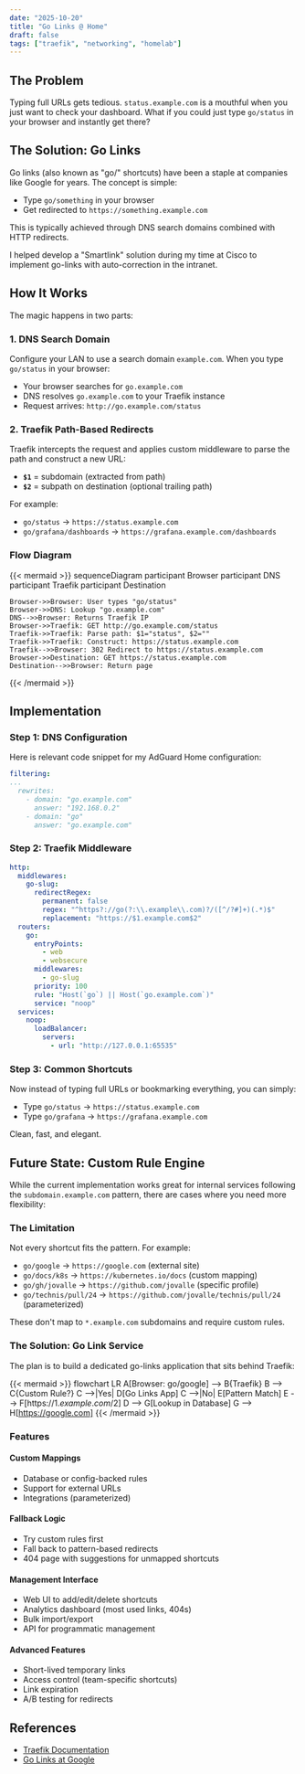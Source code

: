 ```yaml
---
date: "2025-10-20"
title: "Go Links @ Home"
draft: false
tags: ["traefik", "networking", "homelab"]
---
```


## The Problem

Typing full URLs gets tedious. `status.example.com` is a mouthful when you just want to check your dashboard. What if you could just type `go/status` in your browser and instantly get there?

## The Solution: Go Links

Go links (also known as "go/" shortcuts) have been a staple at companies like Google for years. The concept is simple:

- Type `go/something` in your browser
- Get redirected to `https://something.example.com`

This is typically achieved through DNS search domains combined with HTTP redirects.

<div class="fun-fact">
I helped develop a "Smartlink" solution during my time at Cisco to implement go-links with auto-correction in the intranet.
</div>

## How It Works

The magic happens in two parts:

### 1. DNS Search Domain

Configure your LAN to use a search domain `example.com`. When you type `go/status` in your browser:

- Your browser searches for `go.example.com`
- DNS resolves `go.example.com` to your Traefik instance
- Request arrives: `http://go.example.com/status`

### 2. Traefik Path-Based Redirects

Traefik intercepts the request and applies custom middleware to parse the path and construct a new URL:

- **`$1`** = subdomain (extracted from path)
- **`$2`** = subpath on destination (optional trailing path)

For example:

- `go/status` → `https://status.example.com`
- `go/grafana/dashboards` → `https://grafana.example.com/dashboards`

### Flow Diagram

{{< mermaid >}}
sequenceDiagram
    participant Browser
    participant DNS
    participant Traefik
    participant Destination

    Browser->>Browser: User types "go/status"
    Browser->>DNS: Lookup "go.example.com"
    DNS-->>Browser: Returns Traefik IP
    Browser->>Traefik: GET http://go.example.com/status
    Traefik->>Traefik: Parse path: $1="status", $2=""
    Traefik->>Traefik: Construct: https://status.example.com
    Traefik-->>Browser: 302 Redirect to https://status.example.com
    Browser->>Destination: GET https://status.example.com
    Destination-->>Browser: Return page
{{< /mermaid >}}

## Implementation

### Step 1: DNS Configuration

Here is relevant code snippet for my AdGuard Home configuration:

```yaml
filtering:
...
  rewrites:
    - domain: "go.example.com"
      answer: "192.168.0.2"
    - domain: "go"
      answer: "go.example.com"
```

### Step 2: Traefik Middleware

```yaml
http:
  middlewares:
    go-slug:
      redirectRegex:
        permanent: false
        regex: "^https?://go(?:\\.example\\.com)?/([^/?#]+)(.*)$"
        replacement: "https://$1.example.com$2"
  routers:
    go:
      entryPoints:
        - web
        - websecure
      middlewares:
        - go-slug
      priority: 100
      rule: "Host(`go`) || Host(`go.example.com`)"
      service: "noop"
  services:
    noop:
      loadBalancer:
        servers:
          - url: "http://127.0.0.1:65535"
```

### Step 3: Common Shortcuts

Now instead of typing full URLs or bookmarking everything, you can simply:

- Type `go/status` → `https://status.example.com`
- Type `go/grafana` → `https://grafana.example.com`

Clean, fast, and elegant.

## Future State: Custom Rule Engine

While the current implementation works great for internal services following the `subdomain.example.com` pattern, there are cases where you need more flexibility:

### The Limitation

Not every shortcut fits the pattern. For example:

- `go/google` → `https://google.com` (external site)
- `go/docs/k8s` → `https://kubernetes.io/docs` (custom mapping)
- `go/gh/jovalle` → `https://github.com/jovalle` (specific profile)
- `go/technis/pull/24` → `https://github.com/jovalle/technis/pull/24` (parameterized)

These don't map to `*.example.com` subdomains and require custom rules.

### The Solution: Go Link Service

The plan is to build a dedicated go-links application that sits behind Traefik:

{{< mermaid >}}
flowchart LR
    A[Browser: go/google] --> B{Traefik}
    B --> C{Custom Rule?}
    C -->|Yes| D[Go Links App]
    C -->|No| E[Pattern Match]
    E --> F[https://$1.example.com/$2]
    D --> G[Lookup in Database]
    G --> H[https://google.com]
{{< /mermaid >}}

### Features

#### Custom Mappings

- Database or config-backed rules
- Support for external URLs
- Integrations (parameterized)

#### Fallback Logic

- Try custom rules first
- Fall back to pattern-based redirects
- 404 page with suggestions for unmapped shortcuts

#### Management Interface

- Web UI to add/edit/delete shortcuts
- Analytics dashboard (most used links, 404s)
- Bulk import/export
- API for programmatic management

#### Advanced Features

- Short-lived temporary links
- Access control (team-specific shortcuts)
- Link expiration
- A/B testing for redirects

## References

- [Traefik Documentation](https://doc.traefik.io/traefik/)
- [Go Links at Google](https://www.golinks.io)
